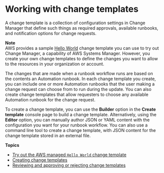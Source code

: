# Working with change templates<a name="change-templates"></a>

A change template is a collection of configuration settings in Change Manager that define such things as required approvals, available runbooks, and notification options for change requests\.

**Note**  
AWS provides a sample [Hello World](change-templates-aws-managed.md) change template you can use to try out Change Manager, a capability of AWS Systems Manager\. However, you create your own change templates to define the changes you want to allow to the resources in your organization or account\. 

The changes that are made when a runbook workflow runs are based on the contents an Automation runbook\. In each change template you create, you can include one or more Automation runbooks that the user making a change request can choose from to run during the update\. You can also create change templates that allow requesters to choose any available Automation runbook for the change request\.

To create a change template, you can use the **Builder** option in the **Create template** console page to build a change template\. Alternatively, using the **Editor** option, you can manually author JSON or YAML content with the configuration you want for your runbook workflow\. You can also use a command line tool to create a change template, with JSON content for the change template stored in an external file\.

**Topics**
+ [Try out the AWS managed `Hello World` change template](change-templates-aws-managed.md)
+ [Creating change templates](change-templates-create.md)
+ [Reviewing and approving or rejecting change templates](change-templates-review.md)